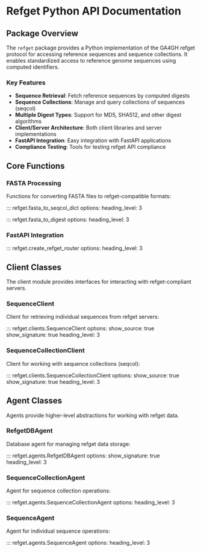 # Refget Python API Documentation

## Package Overview

The `refget` package provides a Python implementation of the GA4GH refget protocol for accessing reference sequences and sequence collections. It enables standardized access to reference genome sequences using computed identifiers.

### Key Features

- **Sequence Retrieval**: Fetch reference sequences by computed digests
- **Sequence Collections**: Manage and query collections of sequences (seqcol)
- **Multiple Digest Types**: Support for MD5, SHA512, and other digest algorithms
- **Client/Server Architecture**: Both client libraries and server implementations
- **FastAPI Integration**: Easy integration with FastAPI applications
- **Compliance Testing**: Tools for testing refget API compliance

## Core Functions

### FASTA Processing

Functions for converting FASTA files to refget-compatible formats:

::: refget.fasta_to_seqcol_dict
    options:
      heading_level: 3

::: refget.fasta_to_digest
    options:
      heading_level: 3

### FastAPI Integration

::: refget.create_refget_router
    options:
      heading_level: 3

## Client Classes

The client module provides interfaces for interacting with refget-compliant servers.

### SequenceClient

Client for retrieving individual sequences from refget servers:

::: refget.clients.SequenceClient
    options:
      show_source: true
      show_signature: true
      heading_level: 3

### SequenceCollectionClient

Client for working with sequence collections (seqcol):

::: refget.clients.SequenceCollectionClient
    options:
      show_source: true
      show_signature: true
      heading_level: 3

## Agent Classes

Agents provide higher-level abstractions for working with refget data.

### RefgetDBAgent

Database agent for managing refget data storage:

::: refget.agents.RefgetDBAgent
    options:
      show_signature: true
      heading_level: 3

### SequenceCollectionAgent

Agent for sequence collection operations:

::: refget.agents.SequenceCollectionAgent
    options:
      heading_level: 3

### SequenceAgent

Agent for individual sequence operations:

::: refget.agents.SequenceAgent
    options:
      heading_level: 3

